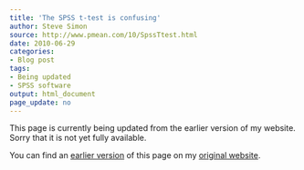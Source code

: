 ```yaml
---
title: 'The SPSS t-test is confusing'
author: Steve Simon
source: http://www.pmean.com/10/SpssTtest.html
date: 2010-06-29
categories:
- Blog post
tags:
- Being updated
- SPSS software
output: html_document
page_update: no
---
```


This page is currently being updated from the earlier version of my website. Sorry that it is not yet fully available.

<!---More--->

You can find an [earlier version][sim1] of this page on my [original website][sim2].

[sim1]: http://www.pmean.com/10/SpssTtest.html
[sim2]: http://www.pmean.com/original_site.html
